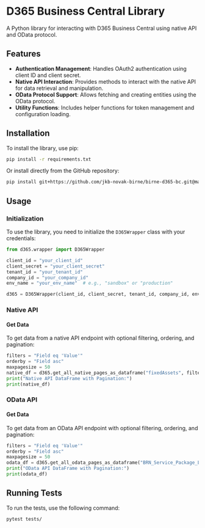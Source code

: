 # D365 Business Central Library

A Python library for interacting with D365 Business Central using native API and OData protocol.

## Features

- **Authentication Management**: Handles OAuth2 authentication using client ID and client secret.
- **Native API Interaction**: Provides methods to interact with the native API for data retrieval and manipulation.
- **OData Protocol Support**: Allows fetching and creating entities using the OData protocol.
- **Utility Functions**: Includes helper functions for token management and configuration loading.

## Installation

To install the library, use pip:

```sh
pip install -r requirements.txt
```

Or install directly from the GitHub repository:

```sh
pip install git+https://github.com/jkb-novak-birne/birne-d365-bc.git@main#egg=d365-business-central-lib
```

## Usage

### Initialization

To use the library, you need to initialize the `D365Wrapper` class with your credentials:

```python
from d365.wrapper import D365Wrapper

client_id = "your_client_id"
client_secret = "your_client_secret"
tenant_id = "your_tenant_id"
company_id = "your_company_id"
env_name = "your_env_name"  # e.g., "sandbox" or "production"

d365 = D365Wrapper(client_id, client_secret, tenant_id, company_id, env_name)
```

### Native API

#### Get Data

To get data from a native API endpoint with optional filtering, ordering, and pagination:

```python
filters = "Field eq 'Value'"
orderby = "Field asc"
maxpagesize = 50
native_df = d365.get_all_native_pages_as_dataframe("fixedAssets", filters, orderby, maxpagesize)
print("Native API DataFrame with Pagination:")
print(native_df)
```

### OData API

#### Get Data

To get data from an OData API endpoint with optional filtering, ordering, and pagination:

```python
filters = "Field eq 'Value'"
orderby = "Field asc"
maxpagesize = 50
odata_df = d365.get_all_odata_pages_as_dataframe("BRN_Service_Package_Line_Mileage", filters, orderby, maxpagesize)
print("OData API DataFrame with Pagination:")
print(odata_df)
```

## Running Tests

To run the tests, use the following command:

```bash
pytest tests/
```